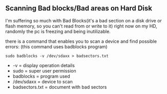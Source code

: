 ## Scanning Bad blocks/Bad areas on Hard Disk  

I'm suffering so much with Bad Blocks(it's a bad section on a disk drive or flash memory, so you can't read from or write to it)
right now on my HD, randomly the pc is freezing and being inutilizable.

there is a command that enables you to scan a device and find possible errors:
(this command uses badblocks program)

```sudo badblocks -v /dev/sdaxx > badsectors.txt``` 

* -v              = display operation details
* sudo            = super user permission 
* badblocks       = program used 
* /dev/sdaxx      = device to scan
* badsectors.txt  = document with bad sectors
